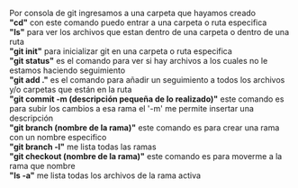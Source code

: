 Por consola de git ingresamos a una carpeta que hayamos creado<br>
<b>"cd"</b> con este comando puedo entrar a una carpeta o ruta especifica<br>
<b>"ls"</b> para ver los archivos que estan dentro de una carpeta o dentro de una ruta<br>
<b>"git init"</b> para inicializar git en una carpeta o ruta especifica<br>
<b>"git status"</b> es el comando para ver si hay archivos a los cuales no le estamos haciendo seguimiento<br>
<b>"git add ."</b> es el comando para añadir un seguimiento a todos los archivos y/o carpetas que están en la ruta<br>
<b>"git commit -m (descripción pequeña de lo realizado)"</b> este comando es para subir los cambios a esa rama el '-m' me permite insertar una descripción<br>
<b>"git branch (nombre de la rama)"</b> este comando es para crear una rama con un nombre especifico<br>
<b>"git branch -l"</b> me lista todas las ramas<br>
<b>"git checkout (nombre de la rama)"</b> este comando es para moverme a la rama que nombre<br>
<b>"ls -a"</b> me lista todas los archivos de la rama activa<br>
